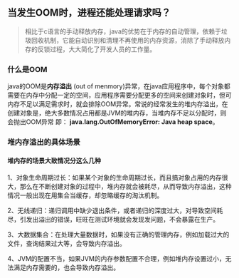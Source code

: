 ## 当发生OOM时，进程还能处理请求吗？

> 相比于c语言的手动释放内存，java的优势在于内存的自动管理，依赖于垃圾回收机制，它能自动识别和清理不再使用的内存资源，消除了手动释放内存的反锁过程，大大简化了开发人员的工作量。

### 什么是OOM

java的OOM是**内存溢出** (out of menmory)异常，在java应用程序中，每个对象都需要在内存中分配一定的空间，应用程序需要分配更多的空间来创建对象时，但可内存不足以满足需求时，就会排除OOM异常。常说的经常发生的堆内存溢出，在创建对象是，绝大多数情况占用都是JVM的堆内存，当堆内存不足以分配时，则会抛出OOM异常 即： **java.lang.OutOfMemoryError: Java heap space**。

### 堆内存溢出的具体场景

#### 堆内存的场景大致情况分这么几种

1、对象生命周期过长：如果某个对象的生命周期过长，而且搞对象占用的内存很大，那么在不断创建对象的过程中，堆内存就会被耗尽，从而导致内存溢出，这种情况一般出现在用集合当缓存，却忽略缓存的淘汰机制。

2、无线递归：递归调用中缺少退出条件，或者递归的深度过大，对导致空间耗尽，引发出溢出的错误，旺旺在测试环境就会发现发问题，不会暴露在生产。

3、大数据集合：在处理大量数据时，如果没有正确的管理内存，例如加载过大的文件，查询结果过大等，会导致内存溢出。

4、JVM的配置不当，如果JVM的内存参数配置不合理，例如堆内存设置过小，无法满足内存需要的，也会导致内存溢出。

